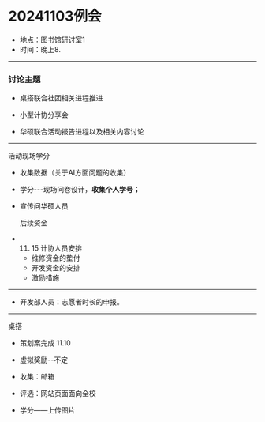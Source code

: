 # 20241103例会

* 地点：图书馆研讨室1  
* 时间：晚上8.

___

### 讨论主题

* 桌搭联合社团相关进程推进

* 小型计协分享会

* 华硕联合活动报告进程以及相关内容讨论

---

活动现场学分

* 收集数据（关于AI方面问题的收集）

* 学分---现场问卷设计，**收集个人学号；**

* 宣传问华硕人员

  后续资金

* 11. 15  计协人员安排

  * 维修资金的垫付
  * 开发资金的安排
  * 激励措施

---

* 开发部人员：志愿者时长的申报。

___

桌搭

* 策划案完成 11.10

* 虚拟奖励--不定
* 收集：邮箱
* 评选：网站页面面向全校

* 学分——上传图片
